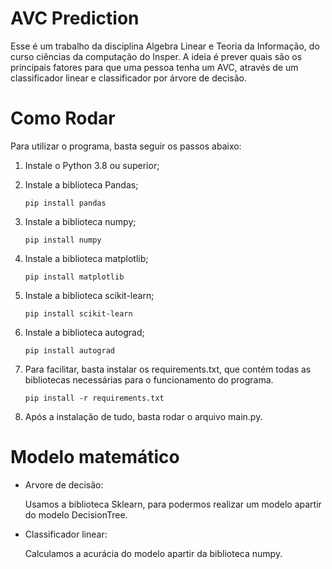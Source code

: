 # AVC Prediction

Esse é um trabalho da disciplina Algebra Linear e Teoria da Informação, do curso ciências da computação do Insper. A ideia é prever quais são os principais fatores para que uma pessoa tenha um AVC, através de um classificador linear e classificador por árvore de decisão.

# Como Rodar

  Para utilizar o programa, basta seguir os passos abaixo:

  1. Instale o Python 3.8 ou superior;

  2. Instale a biblioteca Pandas;
     
     ```pip install pandas```

  3. Instale a biblioteca numpy;
     
     ```pip install numpy```
     
  4. Instale a biblioteca matplotlib;
     
     ```pip install matplotlib```
     
  5. Instale a biblioteca scikit-learn;
     
     ```pip install scikit-learn```
  
  6. Instale a biblioteca autograd;
     
     ```pip install autograd```  

  7. Para facilitar, basta instalar os requirements.txt, que contém todas as bibliotecas necessárias para o funcionamento do programa.
   
      ```pip install -r requirements.txt```
  
  8. Após a instalação de tudo, basta rodar o arquivo main.py.

    
       
  
  
  # Modelo matemático
  
 * Arvore de decisão:

      Usamos a biblioteca Sklearn, para podermos realizar um modelo apartir do modelo DecisionTree.
   
 * Classificador linear:
 
      Calculamos a acurácia do modelo apartir da biblioteca numpy. 












